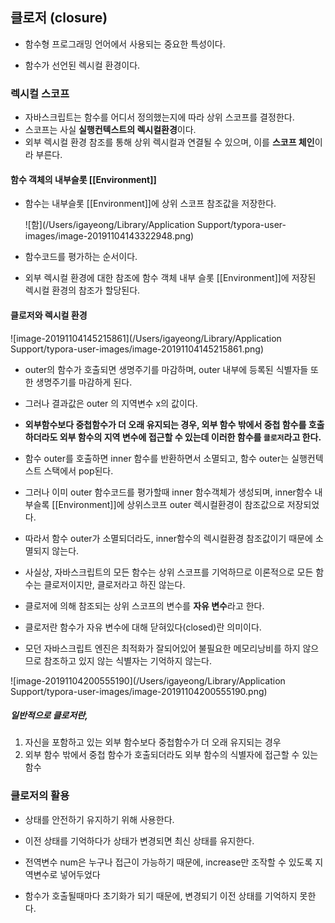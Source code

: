 ## 클로저 (closure)

- 함수형 프로그래밍 언어에서 사용되는 중요한 특성이다.

- 함수가 선언된 렉시컬 환경이다.



### 렉시컬 스코프

- 자바스크립트는 함수를 어디서 정의했는지에 따라 상위 스코프를 결정한다. 
- 스코프는 사실 **실행컨텍스트의 렉시컬환경**이다.
- 외부 렉시컬 환경 참조를 통해 상위 렉시컬과 연결될 수 있으며, 이를 **스코프 체인**이라 부른다.



#### 함수 객체의 내부슬롯 [[Environment]]

- 함수는 내부슬롯 [[Environment]]에 상위 스코프 참조값을 저장한다.

  ![함](/Users/igayeong/Library/Application Support/typora-user-images/image-20191104143322948.png)

- 함수코드를 평가하는 순서이다. 
- 외부 렉시컬 환경에 대한 참조에 함수 객체 내부 슬롯 [[Environment]]에 저장된 렉시컬 환경의 참조가 할당된다.



#### 클로저와 렉시컬 환경

![image-20191104145215861](/Users/igayeong/Library/Application Support/typora-user-images/image-20191104145215861.png)

- outer의 함수가 호출되면 생명주기를 마감하며, outer 내부에 등록된 식별자들 또한 생명주기를 마감하게 된다.
- 그러나 결과값은 outer 의 지역변수 x의 값이다.
- **외부함수보다 중첩함수가 더 오래 유지되는 경우, 외부 함수 밖에서 중첩 함수를 호출하더라도 외부 함수의 지역 변수에 접근할 수 있는데 이러한 함수를 `클로저`라고 한다.**

- 함수 outer를 호출하면 inner 함수를 반환하면서 소멸되고, 함수 outer는 실행컨텍스트 스택에서 pop된다.
- 그러나 이미 outer 함수코드를 평가할때 inner 함수객체가 생성되며, inner함수 내부슬록 [[Environment]]에 상위스코프 outer 렉시컬환경이 참조값으로 저장되었다.
- 따라서 함수 outer가 소멸되더라도, inner함수의 렉시컬환경 참조값이기 때문에 소멸되지 않는다.
- 사실상, 자바스크립트의 모든 함수는 상위 스코프를 기억하므로 이론적으로 모든 함수는 클로저이지만, 클로저라고 하진 않는다.

- 클로저에 의해 참조되는 상위 스코프의 변수를 **자유 변수**라고 한다.
- 클로저란 함수가 자유 변수에 대해 닫혀있다(closed)란 의미이다.
- 모던 자바스크립트 엔진은 최적화가 잘되어있어 불필요한 메모리낭비를 하지 않으므로 참조하고 있지 않는 식별자는 기억하지 않는다.



![image-20191104200555190](/Users/igayeong/Library/Application Support/typora-user-images/image-20191104200555190.png)

##### 일반적으로 클로저란,

1. 자신을 포함하고 있는 외부 함수보다 중첩함수가 더 오래 유지되는 경우
2. 외부 함수 밖에서 중첩 함수가 호출되더라도 외부 함수의 식별자에 접근할 수 있는 함수



### 클로저의 활용

- 상태를 안전하기 유지하기 위해 사용한다.
- 이전 상태를 기억하다가 상태가 변경되면 최신 상태를 유지한다.





- 전역변수 num은 누구나 접근이 가능하기 때문에, increase만 조작할 수 있도록 지역변수로 넣어두었다
- 함수가 호출될때마다 초기화가 되기 때문에, 변경되기 이전 상태를 기억하지 못한다.